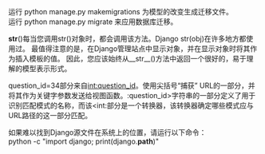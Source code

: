 运行 python manage.py makemigrations 为模型的改变生成迁移文件。<br>
运行 python manage.py migrate 来应用数据库迁移。<br>

__str__()每当您调用str()对象时，都会调用该方法。Django str(obj)在许多地方都使用过。
最值得注意的是，在Django管理站点中显示对象，并在显示对象时将其作为插入模板的值。
因此，您应该始终从__str__()方法中返回一个很好的，易于理解的模型表示形式。<br>

question_id=34部分来自<int:question_id>。使用尖括号“捕获” URL的一部分，并将其作为关键字参数发送给视图函数。:question_id>字符串的一部分定义了用于识别匹配模式的名称，而该<int:部分是一个转换器，该转换器确定哪些模式应与URL路径的这一部分匹配。<br>

如果难以找到Django源文件在系统上的位置，请运行以下命令：<br>
python -c "import django; print(django.__path__)"
